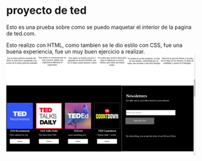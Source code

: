 # proyecto de ted
Esto es una prueba 
sobre como se puedo
maquetar el interior de
la pagina de ted.com. 
 
Esto realizo con HTML,
como tambien se le dio
estilo con CSS, fue una 
buena experiencia, fue un 
muy buen ejercicio a 
realizar.
![alt text](image.png)